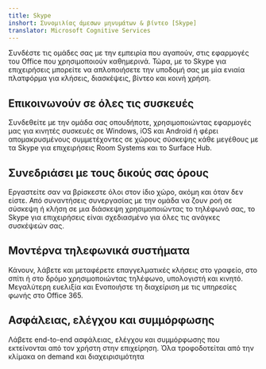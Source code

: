 ```yaml
---
title: Skype
inshort: Συνομιλίας άμεσων μηνυμάτων & βίντεο [Skype]
translator: Microsoft Cognitive Services
---
```


Συνδέστε τις ομάδες σας με την εμπειρία που αγαπούν, στις εφαρμογές του Office που χρησιμοποιούν καθημερινά. Τώρα, με το Skype για επιχειρήσεις μπορείτε να απλοποιήσετε την υποδομή σας με μία ενιαία πλατφόρμα για κλήσεις, διασκέψεις, βίντεο και κοινή χρήση. 

## Επικοινωνούν σε όλες τις συσκευές
Συνδεθείτε με την ομάδα σας οπουδήποτε, χρησιμοποιώντας εφαρμογές μας για κινητές συσκευές σε Windows, iOS και Android ή φέρει απομακρυσμένους συμμετέχοντες σε χώρους σύσκεψης κάθε μεγέθους με τα Skype για επιχειρήσεις Room Systems και το Surface Hub.

## Συνεδριάσει με τους δικούς σας όρους
Εργαστείτε σαν να βρίσκεστε όλοι στον ίδιο χώρο, ακόμη και όταν δεν είστε. Από συναντήσεις συνεργασίας με την ομάδα να ζουν ροή σε σύσκεψη ή κλήση σε μια διάσκεψη χρησιμοποιώντας το τηλέφωνό σας, το Skype για επιχειρήσεις είναι σχεδιασμένο για όλες τις ανάγκες συσκέψεών σας. 

## Μοντέρνα τηλεφωνικά συστήματα
Κάνουν, λάβετε και μεταφέρετε επαγγελματικές κλήσεις στο γραφείο, στο σπίτι ή στο δρόμο χρησιμοποιώντας τηλέφωνο, υπολογιστή και κινητό. Μεγαλύτερη ευελιξία και Ενοποιήστε τη διαχείριση με τις υπηρεσίες φωνής στο Office 365. 

## Ασφάλειας, ελέγχου και συμμόρφωσης
Λάβετε end-to-end ασφάλειας, ελέγχου και συμμόρφωσης που εκτείνονται από τον χρήστη στην επιχείρηση. Όλα τροφοδοτείται από την κλίμακα on demand και διαχειρισιμότητα 



